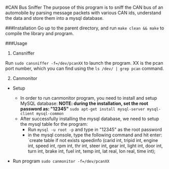 #CAN Bus Sniffer
The purpose of this program is to sniff the CAN bus of an automobile by parsing message packets with various CAN ids, understand the data and store them into a mysql database.

###Installation
Go up to the parent directory, and run `make clean && make` to compile the library and program.

###Usage
1. Cansniffer

Run `sudo cansniffer -f=/dev/pcanXX` to launch the program. XX is the pcan port number, which you can find using the `ls /dev/ | grep pcan` command.

2. Canmonitor

 - Setup
   - In order to run canmonitor program, you need to install and setup MySQL database:
**NOTE: during the installation, set the root password as: "12345"**
`sudo apt-get install mysql-server mysql-client mysql-common`
   - After successfully installing the mysql database, we need to setup the mysql table for the program:
     - Run 
`mysql -u root -p` and type in "12345" as the root password
     - in the mysql console, type the following command and hit enter:
`create table if not exists speedinfo (carid int, tripid int, engine int, speed int, rpm int, thr int, steer int, gear int, light int, door int, turn int, brake int, fuel int, temp int, lat real, lon real, time int);


 - Run program
`sudo canmonitor -f=/dev/pcanXX` 
